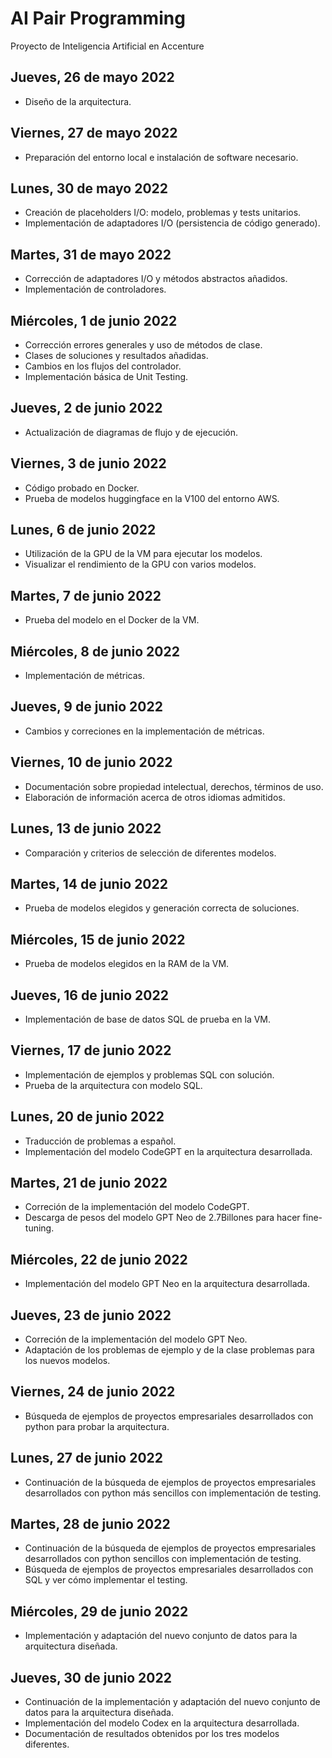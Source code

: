 # AI Pair Programming

Proyecto de Inteligencia Artificial en Accenture

## Jueves, 26 de mayo 2022

- Diseño de la arquitectura.

## Viernes, 27 de mayo 2022

- Preparación del entorno local e instalación de software necesario.

## Lunes, 30 de mayo 2022

- Creación de placeholders I/O: modelo, problemas y tests unitarios.
- Implementación de adaptadores I/O (persistencia de código generado).

## Martes, 31 de mayo 2022

- Corrección de adaptadores I/O y métodos abstractos añadidos.
- Implementación de controladores.

## Miércoles, 1 de junio 2022

- Corrección errores generales y uso de métodos de clase.
- Clases de soluciones y resultados añadidas.
- Cambios en los flujos del controlador.
- Implementación básica de Unit Testing.

## Jueves, 2 de junio 2022

- Actualización de diagramas de flujo y de ejecución.

## Viernes, 3 de junio 2022

- Código probado en Docker.
- Prueba de modelos huggingface en la V100 del entorno AWS.

## Lunes, 6 de junio 2022

- Utilización de la GPU de la VM para ejecutar los modelos.
- Visualizar el rendimiento de la GPU con varios modelos.

## Martes, 7 de junio 2022

- Prueba del modelo en el Docker de la VM.

## Miércoles, 8 de junio 2022

- Implementación de métricas.

## Jueves, 9 de junio 2022

- Cambios y correciones en la implementación de métricas.

## Viernes, 10 de junio 2022

- Documentación sobre propiedad intelectual, derechos, términos de uso.
- Elaboración de información acerca de otros idiomas admitidos.

## Lunes, 13 de junio 2022

- Comparación y criterios de selección de diferentes modelos.

## Martes, 14 de junio 2022

- Prueba de modelos elegidos y generación correcta de soluciones.

## Miércoles, 15 de junio 2022

- Prueba de modelos elegidos en la RAM de la VM.

## Jueves, 16 de junio 2022

- Implementación de base de datos SQL de prueba en la VM.

## Viernes, 17 de junio 2022

- Implementación de ejemplos y problemas SQL con solución.
- Prueba de la arquitectura con modelo SQL.

## Lunes, 20 de junio 2022

- Traducción de problemas a español.
- Implementación del modelo CodeGPT en la arquitectura desarrollada.

## Martes, 21 de junio 2022

- Correción de la implementación del modelo CodeGPT.
- Descarga de pesos del modelo GPT Neo de 2.7Billones para hacer fine-tuning.

## Miércoles, 22 de junio 2022

- Implementación del modelo GPT Neo en la arquitectura desarrollada.

## Jueves, 23 de junio 2022

- Correción de la implementación del modelo GPT Neo.
- Adaptación de los problemas de ejemplo y de la clase problemas para los nuevos modelos.

## Viernes, 24 de junio 2022

- Búsqueda de ejemplos de proyectos empresariales desarrollados con python para probar la arquitectura.

## Lunes, 27 de junio 2022

- Continuación de la búsqueda de ejemplos de proyectos empresariales desarrollados con python más sencillos con implementación de testing.

## Martes, 28 de junio 2022

- Continuación de la búsqueda de ejemplos de proyectos empresariales desarrollados con python sencillos con implementación de testing.
- Búsqueda de ejemplos de proyectos empresariales desarrollados con SQL y ver cómo implementar el testing.

## Miércoles, 29 de junio 2022

- Implementación y adaptación del nuevo conjunto de datos para la arquitectura diseñada.

## Jueves, 30 de junio 2022

- Continuación de la implementación y adaptación del nuevo conjunto de datos para la arquitectura diseñada.
- Implementación del modelo Codex en la arquitectura desarrollada.
- Documentación de resultados obtenidos por los tres modelos diferentes.

